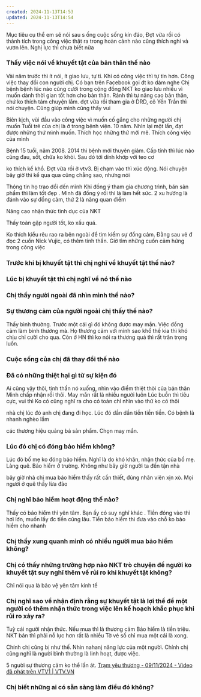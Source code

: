 ```yaml
---
created: 2024-11-13T14:53
updated: 2024-11-13T14:54
---
```

Mục tiêu cụ thể em sẽ nói sau
s ống cuộc sống kín đáo, Đợt vừa rồi có thành tích trong công việc 
thật ra trong hoàn cảnh nào cũng thích nghi và vươn lên. Nghị lực thì chưa biết nữa 
### Thấy việc nói về khuyết tật của bản thân thế nào
Vài năm trước thì ít nói, ít giao lưu, tự ti. Khi có công việc thì tự tin hơn. Công việc thay đổi con người chị.
Có bạn trên Facebook gọi đt ko dám nghe
Chị bệnh 
bệnh 
lúc nào cũng cười
trong cộng đồng NKT ko giao lưu nhiều vì muốn dành thời gian tốt hơn cho bản thân. Rảnh thì tự nâng cao bản thân, chứ ko thích tám chuyện lắm. 
đợt vừa rồi tham gia ở DRD, cô Yến Trần thì nói chuyện. Cũng giúp mình cũng thấy vui

Biên kịch, vùi đầu vào công việc vì muốn cố gắng cho những người chị muốn
Tuổi trẻ của chị là ở trong bệnh viện. 10 năm. Nhìn lại một lần, đạt được những thứ mình muốn. Thích học những thứ mới mẻ. Thích công việc của mình

Bệnh 15 tuổi, năm 2008. 2014 thì bệnh mới thuyên giảm. Cấp tính thì lúc nào cũng đau, sốt, chữa ko khỏi. Sau dó tới dính khớp với teo cơ

ko thích kể khổ. Đợt vừa rồi ở vtv3. Bị chạm vào thì xúc động. Nói chuyện bây giờ thì kể qua qua cũng chẳng sao, nhưng nói 

Thông tin họ trao đổi đến mình 
Khi đồng ý tham gia chương trình, bán sản phẩm thì làm tốt đẹp . Mình đã đồng ý rồi thì là làm hết sức. 2 xu hướng là đánh vào sự đồng cảm, thứ 2 là nâng quan điểm 

Nâng cao nhận thức tình dục của NKT

Thấy toàn gặp người tốt, ko xấu quá. 

Ko thích kiểu rêu rao ra bên ngoài để tìm kiếm sự đồng cảm. Đằng sau vẻ đ
đọc 2 cuốn Nick Vujic, có thêm tinh thần. Giờ tìm những cuốn cảm hứng trong công việc

### Trước khi bị khuyết tật thì chị nghĩ về khuyết tật thế nào? 
### Lúc bị khuyết tật thì chị nghĩ về nó thế nào
### Chị thấy người ngoài đã nhìn mình thế nào?
### Sự thương cảm của người ngoài chị thấy thế nào?
Thấy bình thường. Trước một cái gì đó không được may mắn. Việc đồng cảm làm bình thường mà. 
Họ thương cảm với mình sao khổ thế kia thì khó chịu chỉ cười cho qua. Còn ở HN thì ko nói ra thương quá thì rất trân trọng luôn.
### Cuộc sống của chị đã thay đổi thế nào
### Đã có những thiệt hại gì từ sự kiện đó
Ai cũng vậy thôi, tinh thần nó xuống, nhìn vào điểm thiệt thòi của bản thân
Mình chấp nhận rồi thôi. May mắn rất là nhiều người luôn
Lúc buồn thì tiêu cực, vui thì 
Ko có cũng nghĩ ra cho có
toàn chỉ nhìn vào thứ ko có thôi

nhà chị lúc đó anh chị đang đi học. Lúc đó dần dần 
tiền tiền tiền. Có bệnh là nhanh nghèo lắm

các thương hiệu quảng bá sản phẩm. Chọn may mắn.
### Lúc đó chị có đóng bảo hiểm không? 
Lúc đó bố mẹ ko đóng bảo hiểm. Nghĩ là do khó khăn, nhận thức của bố mẹ. Làng quê. Bảo hiểm ở trường. Không như bây giờ người ta đến tận nhà

bây giờ nhà chị mua bảo hiểm 
thấy rất cần thiết, đúng nhân viên xịn xò. Mọi người ở quê thấy lừa đảo
### Chị nghĩ bảo hiểm hoạt động thế nào?
Thấy có bảo hiểm thì yên tâm. Bạn ấy có suy nghĩ khác . Tiền đóng vào thì hơi lớn, muốn lấy đc tiền cũng lâu. Tiền bảo hiểm thì đưa vào chỗ ko bảo hiểm cho nhanh

### Chị thấy xung quanh mình có nhiều người mua bảo hiểm không?
### Chị có thấy những trường hợp nào NKT trò chuyện để người ko khuyết tật suy nghĩ thêm về rủi ro khi khuyết tật không?
Chỉ nói qua là bảo vệ yên tâm kinh tế
### Chị nghĩ sao về nhận định rằng sự khuyết tật là lợi thế để một người có thêm nhận thức trong việc lên kế hoạch khắc phục khi rủi ro xảy ra?
Tuỳ cái người nhận thức. 
Nếu mua thì là thương cảm
Bảo hiểm là tiền triệu.
NKT bán thì phải nỗ lực hơn rất là nhiều 
Tờ vé số chỉ mua một cái là xong.

Chính chị cũng bị như thế. Nhìn nahanj năng lực của một người. Chính chị cũng nghĩ là người bình thường là linh hoạt, được việc.

5 người sự thương cảm ko thể lấn át.
[Trạm yêu thương - 09/11/2024 - Video đã phát trên VTV1 | VTV.VN](https://vtv.vn/video/tram-yeu-thuong-09-11-2024-704785.htm)
### Chị biết những ai có sẵn sàng làm điều đó không?